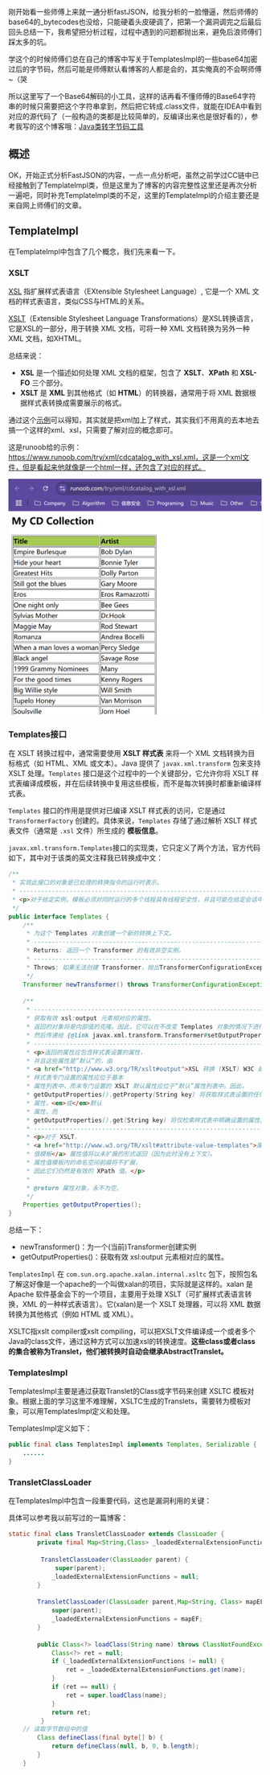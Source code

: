 刚开始看一些师傅上来就一通分析fastJSON，给我分析的一脸懵逼，然后师傅的base64的_bytecodes也没给，只能硬着头皮硬调了，把第一个漏洞调完之后最后回头总结一下，我希望把分析过程，过程中遇到的问题都抛出来，避免后浪师傅们踩太多的坑。

学这个的时候师傅们总在自己的博客中写关于TemplatesImpl的一些base64加密过后的字节码，然后可能是师傅默认看博客的人都是会的，其实俺真的不会啊师傅~（哭

所以这里写了一个Base64解码的小工具，这样的话再看不懂师傅的Base64字符串的时候只需要把这个字符串拿到，然后把它转成.class文件，就能在IDEA中看到对应的源代码了（一般构造的类都是比较简单的，反编译出来也是很好看的），参考我写的这个博客哦：[Java类转字节码工具](https://www.cnblogs.com/erosion2020/p/18595215)

## 概述

OK，开始正式分析FastJSON的内容，一点一点分析吧，虽然之前学过CC链中已经接触到了TemplateImpl类，但是这里为了博客的内容完整性这里还是再次分析一遍吧，同时补充TemplateImpl类的不足，这里的TemplateImpl的介绍主要还是来自网上师傅们的文章。

## TemplateImpl

在TemplateImpl中包含了几个概念，我们先来看一下。

### XSLT

[XSL](https://www.runoob.com/xsl/xsl-languages.html) 指扩展样式表语言（EXtensible Stylesheet Language）, 它是一个 XML 文档的样式表语言，类似CSS与HTML的关系。

[XSLT](https://www.runoob.com/xsl/xsl-intro.html)（Extensible Stylesheet Language Transformations）是XSL转换语言，它是XSL的一部分，用于转换 XML 文档，可将一种 XML 文档转换为另外一种 XML 文档，如XHTML。

总结来说：

* **XSL** 是一个描述如何处理 XML 文档的框架，包含了 **XSLT**、**XPath** 和 **XSL-FO** 三个部分。
* **XSLT** 是 **XML** 到其他格式（如 **HTML**）的转换器，通常用于将 XML 数据根据样式表转换成需要展示的格式。

通过这个[示例](https://www.runoob.com/xsl/xsl-transformation.html)可以得知，其实就是把xml加上了样式，其实我们不用真的去本地去搞一个这样的xml、xsl，只需要了解对应的概念即可。

这是runoob给的示例：https://www.runoob.com/try/xml/cdcatalog_with_xsl.xml，这是一个xml文件，但是看起来他就像是一个html一样，还包含了对应的样式。

![image-20241210105559436](./main.assets/image-20241210105559436.png)

### Templates接口

在 XSLT 转换过程中，通常需要使用 **XSLT 样式表** 来将一个 XML 文档转换为目标格式（如 HTML、XML 或文本）。Java 提供了 `javax.xml.transform` 包来支持 XSLT 处理。`Templates` 接口是这个过程中的一个关键部分，它允许你将 XSLT 样式表编译成模板，并在后续转换中复用这些模板，而不是每次转换时都重新编译样式表。

`Templates` 接口的作用是提供对已编译 XSLT 样式表的访问，它是通过 `TransformerFactory` 创建的。具体来说，`Templates` 存储了通过解析 XSLT 样式表文件（通常是 `.xsl` 文件）所生成的 **模板信息**。

`javax.xml.transform.Templates`接口的实现类，它只定义了两个方法，官方代码如下，其中对于该类的英文注释我已转换成中文：

```java
/**
 * 实现此接口的对象是已处理的转换指令的运行时表示。
 * ---------------------------------------------------------------------------------------------
 * <p>对于给定实例，模板必须对同时运行的多个线程具有线程安全性，并且可能在给定会话中多次使用。</p>
 */
public interface Templates {
    /**
  	 * 为这个 Templates 对象创建一个新的转换上下文。
     * ---------------------------------------------------------------------------------------------
     * Returns: 返回一个 Transformer 的有效非空实例。
     * ---------------------------------------------------------------------------------------------
     * Throws: 如果无法创建 Transformer，抛出TransformerConfigurationException。
     */
    Transformer newTransformer() throws TransformerConfigurationException;

    /**
     * ---------------------------------------------------------------------------------------------
     * 获取有效 xsl:output 元素相对应的属性。
     * 返回的对象将是内部值的克隆。因此，它可以在不改变 Templates 对象的情况下进行变形
     * 然后传递给 {@link javax.xml.transform.Transformer#setOutputProperties}。
     * ---------------------------------------------------------------------------------------------
     * <p>返回的属性应包含样式表设置的属性，
     * 并且这些属性是“默认”的，由
     * <a href="http://www.w3.org/TR/xslt#output">XSL 转换 (XSLT) W3C 建议书第 16 节</a> 指定的默认属性。
     * 样式表专门设置的属性应位于基本
     * 属性列表中，而未专门设置的 XSLT 默认属性应位于“默认”属性列表中。因此，
     * getOutputProperties().getProperty(String key) 将获取样式表设置的任何
     * 属性，<em>或</em>默认
     * 属性，而
     * getOutputProperties().get(String key) 将仅检索样式表中明确设置的属性。</p>
     * ---------------------------------------------------------------------------------------------
     * <p>对于 XSLT，
     * <a href="http://www.w3.org/TR/xslt#attribute-value-templates">属性
     * 值模板</a> 属性值将以未扩展的形式返回（因为此时没有上下文）。
     * 属性值模板内的命名空间前缀将不扩展，
     * 因此它们仍然是有效的 XPath 值。</p>
     * 
     * @return 属性对象，永不为空。
     */
    Properties getOutputProperties();
}
```

总结一下：

* newTransformer()：为一个(当前)Transformer创建实例
* getOutputProperties()：获取有效 xsl:output 元素相对应的属性。

`TemplatesImpl` 在 `com.sun.org.apache.xalan.internal.xsltc` 包下，按照包名了解这好像是一个apache的一个叫做xalan的项目，实际就是这样的。xalan 是 Apache 软件基金会下的一个项目，主要用于处理 XSLT（可扩展样式表语言转换，XML 的一种样式表语言）。它(xalan)是一个 XSLT 处理器，可以将 XML 数据转换为其他格式（例如 HTML 或 XML）。

XSLTC指xslt compiler或xslt compiling，可以把XSLT文件编译成一个或者多个Java的class文件，通过这种方式可以加速xsl的转换速度。**这些class或者class的集合被称为Translet，他们被转换时自动会继承AbstractTranslet。**

### TemplatesImpl

TemplatesImpl主要是通过获取Translet的Class或字节码来创建 XSLTC 模板对象。根据上面的学习这里不难理解，XSLTC生成的Translets，需要转为模板对象，可以用TemplatesImpl定义和处理。

TemplatesImpl定义如下：

```java
public final class TemplatesImpl implements Templates, Serializable {
	......
}
```

### TransletClassLoader

在TemplatesImpl中包含一段重要代码，这也是漏洞利用的关键：

具体可以参考我以前写过的一篇博客：

```java
static final class TransletClassLoader extends ClassLoader {
        private final Map<String,Class> _loadedExternalExtensionFunctions;

         TransletClassLoader(ClassLoader parent) {
             super(parent);
            _loadedExternalExtensionFunctions = null;
        }

        TransletClassLoader(ClassLoader parent,Map<String, Class> mapEF) {
            super(parent);
            _loadedExternalExtensionFunctions = mapEF;
        }

        public Class<?> loadClass(String name) throws ClassNotFoundException {
            Class<?> ret = null;
            if (_loadedExternalExtensionFunctions != null) {
                ret = _loadedExternalExtensionFunctions.get(name);
            }
            if (ret == null) {
                ret = super.loadClass(name);
            }
            return ret;
         }
    // 读取字节数组中的值
        Class defineClass(final byte[] b) {
            return defineClass(null, b, 0, b.length);
        }
    }
```

